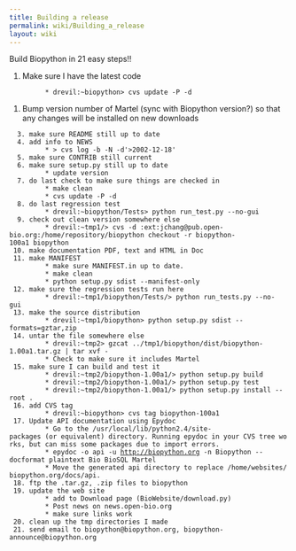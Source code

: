 ```yaml
---
title: Building a release
permalink: wiki/Building_a_release
layout: wiki
---
```


Build Biopython in 21 easy steps!!

1.  Make sure I have the latest code

`         * drevil:~biopython> cvs update -P -d `

1.  Bump version number of Martel (sync with Biopython version?) so that
    any changes will be installed on new downloads

`  3. make sure README still up to date`  
`  4. add info to NEWS`  
`         * > cvs log -b -N -d'>2002-12-18' `  
`  5. make sure CONTRIB still current`  
`  6. make sure setup.py still up to date`  
`         * update version `  
`  7. do last check to make sure things are checked in`  
`         * make clean`  
`         * cvs update -P -d `  
`  8. do last regression test`  
`         * drevil:~biopython/Tests> python run_test.py --no-gui `  
`  9. check out clean version somewhere else`  
`         * drevil:~tmp1/> cvs -d :ext:jchang@pub.open-bio.org:/home/repository/biopython checkout -r biopython-100a1 biopython `  
` 10. make documentation PDF, text and HTML in Doc`  
` 11. make MANIFEST`  
`         * make sure MANIFEST.in up to date.`  
`         * make clean`  
`         * python setup.py sdist --manifest-only `  
` 12. make sure the regression tests run here`  
`         * drevil:~tmp1/biopython/Tests/> python run_tests.py --no-gui `  
` 13. make the source distribution`  
`         * drevil:~tmp1/biopython> python setup.py sdist --formats=gztar,zip `  
` 14. untar the file somewhere else`  
`         * drevil:~tmp2> gzcat ../tmp1/biopython/dist/biopython-1.00a1.tar.gz | tar xvf -`  
`         * Check to make sure it includes Martel `  
` 15. make sure I can build and test it`  
`         * drevil:~tmp2/biopython-1.00a1/> python setup.py build`  
`         * drevil:~tmp2/biopython-1.00a1/> python setup.py test`  
`         * drevil:~tmp2/biopython-1.00a1/> python setup.py install --root . `  
` 16. add CVS tag`  
`         * drevil:~biopython> cvs tag biopython-100a1 `  
` 17. Update API documentation using Epydoc`  
`         * Go to the /usr/local/lib/python2.4/site-packages (or equivalent) directory. Running epydoc in your CVS tree works, but can miss some packages due to import errors.`  
`         * epydoc -o api -u `[`http://biopython.org`](http://biopython.org)` -n Biopython --docformat plaintext Bio BioSQL Martel`  
`         * Move the generated api directory to replace /home/websites/biopython.org/docs/api. `  
` 18. ftp the .tar.gz, .zip files to biopython`  
` 19. update the web site`  
`         * add to Download page (BioWebsite/download.py)`  
`         * Post news on news.open-bio.org`  
`         * make sure links work `  
` 20. clean up the tmp directories I made`  
` 21. send email to biopython@biopython.org, biopython-announce@biopython.org`
